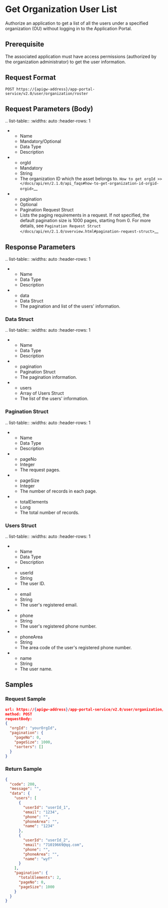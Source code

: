 # Get Organization User List

Authorize an application to get a list of all the users under a specified organization (OU) without logging in to the Application Portal.

## Prerequisite

The associated application must have access permissions (authorized by the organization administrator) to get the user information.

## Request Format

```
POST https://{apigw-address}/app-portal-service/v2.0/user/organization/roster
```

## Request Parameters (Body) 


.. list-table::
   :widths: auto
   :header-rows: 1

   * - Name
     - Mandatory/Optional
     - Data Type
     - Description
   * - orgId
     - Mandatory
     - String
     - The organization ID which the asset belongs to. `How to get orgId >> </docs/api/en/2.1.0/api_faqs#how-to-get-organization-id-orgid-orgid>`__
   * - pagination
     - Optional
     - Pagination Request Struct
     - Lists the paging requirements in a request. If not specified, the default pagination size is 1000 pages, starting from 0. For more details, see `Pagination Request Struct </docs/api/en/2.1.0/overview.html#pagination-request-struct>`__




## Response Parameters


.. list-table::
   :widths: auto
   :header-rows: 1

   * - Name
     - Data Type
     - Description
   * - data
     - Data Struct
     - The pagination and list of the users' information.



### Data Struct

.. list-table::
   :widths: auto
   :header-rows: 1

   * - Name
     - Data Type
     - Description
   * - pagination
     - Pagination Struct
     - The pagination information.
   * - users
     - Array of Users Struct
     - The list of the users' information.

### Pagination Struct

.. list-table::
   :widths: auto
   :header-rows: 1

   * - Name
     - Data Type
     - Description
   * - pageNo
     - Integer
     - The request pages.
   * - pageSize
     - Integer
     - The number of records in each page.
   * - totalElements
     - Long
     - The total number of records.



### Users Struct

.. list-table::
   :widths: auto
   :header-rows: 1

   * - Name
     - Data Type
     - Description
   * - userId
     - String
     - The user ID.
   * - email
     - String
     - The user's registered email.
   * - phone
     - String
     - The user's registered phone number.
   * - phoneArea
     - String
     - The area code of the user's registered phone number.
   * - name
     - String
     - The user name.



## Samples

### Request Sample

```json
url: https://{apigw-address}/app-portal-service/v2.0/user/organization/roster
method: POST
requestBody: 
{
  "orgId": "yourOrgId",
  "pagination": {
    "pageNo": 0,
    "pageSize": 1000,
    "sorters": []
  }
}
```


### Return Sample

```json
{
  "code": 200,
  "message": "",
  "data": {
    "users": [
      {
        "userId": "userId_1",
        "email": "1234",
        "phone": "",
        "phoneArea": "",
        "name": "1234"
      },
      {
        "userId": "userId_2",
        "email": "71019669@qq.com",
        "phone": "",
        "phoneArea": "",
        "name": "wyf"
      }
    ],
    "pagination": {
      "totalElements": 2,
      "pageNo": 0,
      "pageSize": 1000
    }
  }
}
```

